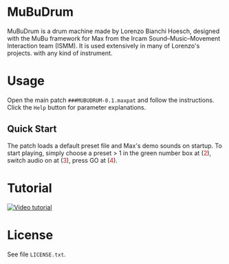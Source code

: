 
# MuBuDrum
MuBuDrum is a drum machine made by Lorenzo Bianchi Hoesch, designed with the MuBu framework for Max from the Ircam Sound–Music–Movement Interaction team (ISMM). It is used extensively in many of Lorenzo's projects. with any kind of instrument.

# Usage

Open the main patch `###MUBUDRUM-0.1.maxpat` and follow the instructions.
Click the `Help` button for parameter explanations.

## Quick Start
The patch loads a default preset file and Max's demo sounds on startup.  To start playing, simply
choose a preset > 1 in the green number box at (<span style="color:red;">2</span>),
switch audio on at (<span style="color:red;">3</span>),
press GO at (<span style="color:red;">4</span>).

# Tutorial

[![Video tutorial](https://img.youtube.com/vi/HOM8OtwCF-s/hqdefault.jpg)](https://www.youtube.com/embed/HOM8OtwCF-s)

# License

See file `LICENSE.txt`.
